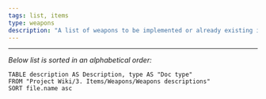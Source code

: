 ```yaml
---
tags: list, items
type: weapons
description: "A list of weapons to be implemented or already existing in our game."
---
```

___

*Below list is sorted in an alphabetical order:*

```dataview
TABLE description AS Description, type AS "Doc type"
FROM "Project Wiki/3. Items/Weapons/Weapons descriptions" 
SORT file.name asc
```